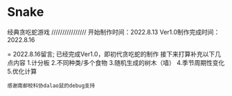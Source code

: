 # Snake
经典贪吃蛇游戏
////////////////
开始制作时间：2022.8.13
Ver1.0制作完成时间：2022.8.16

=
2022.8.16留言;
  已经完成Ver1.0，即初代贪吃蛇的制作
  接下来打算补充以下几点内容
    1.计分板
    2.不同种类/多个食物
    3.随机生成的树木（墙）
    4.季节周期性变化
    5.优化计算
    
    
    
    
    
    感谢南邮校科协dalao鼠的debug支持
